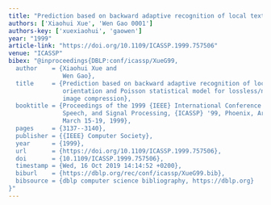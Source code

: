 ```yaml
---
title: "Prediction based on backward adaptive recognition of local texture orientation and Poisson statistical model for lossless/near-lossless image compression"
authors: ['Xiaohui Xue', 'Wen Gao 0001']
authors-key: ['xuexiaohui', 'gaowen']
year: "1999"
article-link: "https://doi.org/10.1109/ICASSP.1999.757506"
venue: "ICASSP"
bibex: "@inproceedings{DBLP:conf/icassp/XueG99,
  author    = {Xiaohui Xue and
               Wen Gao},
  title     = {Prediction based on backward adaptive recognition of local texture
               orientation and Poisson statistical model for lossless/near-lossless
               image compression},
  booktitle = {Proceedings of the 1999 {IEEE} International Conference on Acoustics,
               Speech, and Signal Processing, {ICASSP} '99, Phoenix, Arizona, USA,
               March 15-19, 1999},
  pages     = {3137--3140},
  publisher = {{IEEE} Computer Society},
  year      = {1999},
  url       = {https://doi.org/10.1109/ICASSP.1999.757506},
  doi       = {10.1109/ICASSP.1999.757506},
  timestamp = {Wed, 16 Oct 2019 14:14:52 +0200},
  biburl    = {https://dblp.org/rec/conf/icassp/XueG99.bib},
  bibsource = {dblp computer science bibliography, https://dblp.org}
}"
---
```

